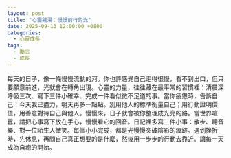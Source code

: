 ```yaml
---
layout: post
title: "心靈雞湯：慢慢前行的光"
date: 2025-09-13 12:00:00 +0800
categories:
  - 心靈成長
tags:
  - 勵志
  - 成長
---
```


每天的日子，像一條慢慢流動的河。你也許感覺自己走得很慢，看不到出口，但只要願意前進，光就會在轉角出現。心靈的力量，往往藏在最平常的習慣裡：清晨深呼吸三次、寫下三件小確幸、完成一件看似微不足道的事。當你疲憊時，告訴自己：今天我已盡力，明天再多一點點。別用他人的標準衡量自己；用行動證明價值，用善意對待自己與他人。慢慢來，日子就會被你整理成光亮的路。當世界喧囂，請把心事寫下放在手心，慢慢看它的回音。日記裡多寫三件小事：散步、聽音樂、對一位陌生人微笑。每個小小完成，都是光慢慢突破陰影的痕跡。遇到挫折時，先休息，再問自己真正想要的是什麼，然後用一步步的行動去靠近。讓每一天成為自癒的開始。